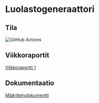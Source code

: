 # Luolastogeneraattori

## Tila

![GitHub Actions](https://github.com/amalia53/tiralabra-luolasto/workflows/Java%20CI%20with%20Gradle/badge.svg)

## Viikkoraportit

[Viikkoraportti 1](https://github.com/amalia53/tiralabra-luolasto/blob/main/dokumentaatio/viikkoraportit/viikkoraportti1.md)

## Dokumentaatio

[Määrittelydokumentti](https://github.com/amalia53/tiralabra-luolasto/blob/main/dokumentaatio/maarittelydokumentti.md)
